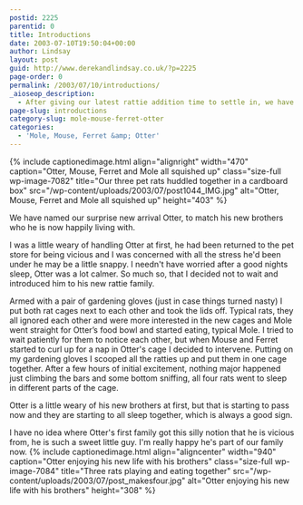 ```yaml
---
postid: 2225
parentid: 0
title: Introductions
date: 2003-07-10T19:50:04+00:00
author: Lindsay
layout: post
guid: http://www.derekandlindsay.co.uk/?p=2225
page-order: 0
permalink: /2003/07/10/introductions/
_aioseop_description:
  - After giving our latest rattie addition time to settle in, we have taken the step of introducing him to his new brothers. Things did no go according to plan.
page-slug: introductions
category-slug: mole-mouse-ferret-otter
categories:
  - 'Mole, Mouse, Ferret &amp; Otter'
---
```

{% include captionedimage.html align="alignright" width="470" caption="Otter, Mouse, Ferret and Mole all squished up" class="size-full wp-image-7082" title="Our three pet rats huddled together in a cardboard box" src="/wp-content/uploads/2003/07/post1044_IMG.jpg" alt="Otter, Mouse, Ferret and Mole all squished up" height="403" %} 

We have named our surprise new arrival Otter, to match his new brothers who he is now happily living with.

I was a little weary of handling Otter at first, he had been returned to the pet store for being vicious and I was concerned with all the stress he'd been under he may be a little snappy. I needn't have worried after a good nights sleep, Otter was a lot calmer. So much so, that I decided not to wait and introduced him to his new rattie family.

Armed with a pair of gardening gloves (just in case things turned nasty) I put both rat cages next to each other and took the lids off. Typical rats, they all ignored each other and were more interested in the new cages and Mole went straight for Otter’s food bowl and started eating, typical Mole. I tried to wait patiently for them to notice each other, but when Mouse and Ferret started to curl up for a nap in Otter's cage I decided to intervene. Putting on my gardening gloves I scooped all the ratties up and put them in one cage together. After a few hours of initial excitement, nothing major happened just climbing the bars and some bottom sniffing, all four rats went to sleep in different parts of the cage.

Otter is a little weary of his new brothers at first, but that is starting to pass now and they are starting to all sleep together, which is always a good sign.

I have no idea where Otter's first family got this silly notion that he is vicious from, he is such a sweet little guy. I'm really happy he's part of our family now. {% include captionedimage.html align="aligncenter" width="940" caption="Otter enjoying his new life with his brothers" class="size-full wp-image-7084" title="Three rats playing and eating together" src="/wp-content/uploads/2003/07/post_makesfour.jpg" alt="Otter enjoying his new life with his brothers" height="308" %}
